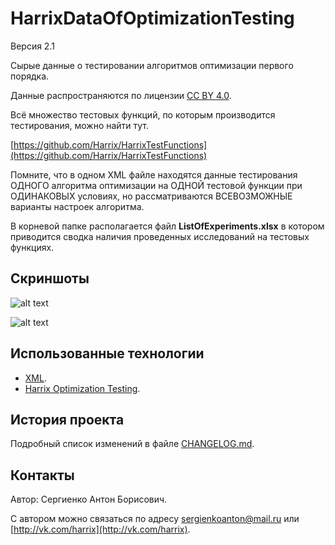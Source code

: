 # HarrixDataOfOptimizationTesting

Версия 2.1

Сырые данные о тестировании алгоритмов оптимизации первого порядка.

Данные распространяются по лицензии [CC BY 4.0](https://github.com/Harrix/HarrixDataOfOptimizationTesting/blob/master/LICENSE.md).

Всё множество тестовых функций, по которым производится тестирования, можно найти тут.

[https://github.com/Harrix/HarrixTestFunctions](https://github.com/Harrix/HarrixTestFunctions)

Помните, что в одном XML файле находятся данные тестирования ОДНОГО алгоритма оптимизации на ОДНОЙ тестовой функции при ОДИНАКОВЫХ условиях, но рассматриваются ВСЕВОЗМОЖНЫЕ варианты настроек алгоритма.

В корневой папке располагается файл **ListOfExperiments.xlsx** в котором приводится сводка наличия проведенных исследований на тестовых функциях.

## Скриншоты

![alt text](https://raw.github.com/Harrix/HarrixDataOfOptimizationTesting/master/example1.png "Пример XML файла")

![alt text](https://raw.github.com/Harrix/HarrixDataOfOptimizationTesting/master/example2.png "Пример анализа файла XML")

## Использованные технологии

- [XML](http://ru.wikipedia.org/wiki/XML).
- [Harrix Optimization Testing](https://github.com/Harrix/HarrixFileFormats).

## История проекта

Подробный список изменений в файле [CHANGELOG.md](https://github.com/Harrix/HarrixDataOfOptimizationTesting/blob/master/CHANGELOG.md).

## Контакты

Автор: Сергиенко Антон Борисович.

С автором можно связаться по адресу [sergienkoanton@mail.ru](mailto:sergienkoanton@mail.ru) или  [http://vk.com/harrix](http://vk.com/harrix).
